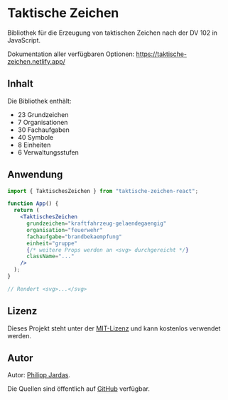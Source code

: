 # Taktische Zeichen

Bibliothek für die Erzeugung von taktischen Zeichen nach der DV 102 in JavaScript.

Dokumentation aller verfügbaren Optionen: https://taktische-zeichen.netlify.app/

## Inhalt

Die Bibliothek enthält:

- 23 Grundzeichen
- 7 Organisationen
- 30 Fachaufgaben
- 40 Symbole
- 8 Einheiten
- 6 Verwaltungsstufen

## Anwendung

```jsx
import { TaktischesZeichen } from "taktische-zeichen-react";

function App() {
  return (
    <TaktischesZeichen
      grundzeichen="kraftfahrzeug-gelaendegaengig"
      organisation="feuerwehr"
      fachaufgabe="brandbekaempfung"
      einheit="gruppe"
      {/* weitere Props werden an <svg> durchgereicht */}
      className="..."
    />
  );
}

// Rendert <svg>...</svg>
```

## Lizenz

Dieses Projekt steht unter der [MIT-Lizenz](https://opensource.org/licenses/MIT) und kann kostenlos verwendet werden.

## Autor

Autor: [Philipp Jardas](https://jardas.de).

Die Quellen sind öffentlich auf [GitHub](https://github.com/phjardas/taktische-zeichen) verfügbar.
